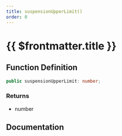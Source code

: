 ```yaml
---
title: suspensionUpperLimit()
order: 0
---
```


# {{ $frontmatter.title }}

<!--@include: ./suspensionUpperLimit_partial_header.md-->

## Function Definition

```ts
public suspensionUpperLimit: number;
```

### Returns

* number

## Documentation

<!--@include: ./suspensionUpperLimit_partial_footer.md-->

